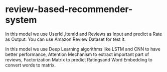 # review-based-recommender-system

In this model we use UserId ,ItemId and Reviews as Input and predict a Rate as Output.
You can use Amazon Review Dataset for test it.


In this model we use Deep Learning algorithms like LSTM and CNN to have better performance, Attention Mechanism to extract important part of reviews, Factorization Matrix to predict Ratingsand Word Embedding to convert words to matrix.
